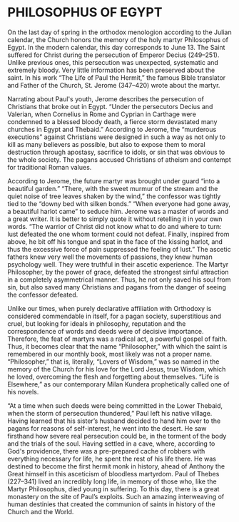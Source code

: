 # PHILOSOPHUS OF EGYPT

On the last day of spring in the orthodox menologion according to the Julian calendar, the Church honors the memory of the holy martyr Philosophus of Egypt. In the modern calendar, this day corresponds to June 13. The Saint suffered for Christ during the persecution of Emperor Decius (249–251). Unlike previous ones, this persecution was unexpected, systematic and extremely bloody. Very little information has been preserved about the saint. In his work “The Life of Paul the Hermit,” the famous Bible translator and Father of the Church, St. Jerome (347–420) wrote about the martyr.

Narrating about Paul's youth, Jerome describes the persecution of Christians that broke out in Egypt. “Under the persecutors Decius and Valerian, when Cornelius in Rome and Cyprian in Carthage were condemned to a blessed bloody death, a fierce storm devastated many churches in Egypt and Thebaid.” According to Jerome, the “murderous executions” against Christians were designed in such a way as not only to kill as many believers as possible, but also to expose them to moral destruction through apostasy, sacrifice to idols, or sin that was obvious to the whole society. The pagans accused Christians of atheism and contempt for traditional Roman values.

According to Jerome, the future martyr was brought under guard “into a beautiful garden.” “There, with the sweet murmur of the stream and the quiet noise of tree leaves shaken by the wind,” the confessor was tightly tied to the “downy bed with silken bonds.” “When everyone had gone away, a beautiful harlot came” to seduce him. Jerome was a master of words and a great writer. It is better to simply quote it without retelling it in your own words. “The warrior of Christ did not know what to do and where to turn: lust defeated the one whom torment could not defeat. Finally, inspired from above, he bit off his tongue and spat in the face of the kissing harlot, and thus the excessive force of pain suppressed the feeling of lust.” The ascetic fathers knew very well the movements of passions, they knew human psychology well. They were truthful in their ascetic experience. The Martyr Philosopher, by the power of grace, defeated the strongest sinful attraction in a completely asymmetrical manner. Thus, he not only saved his soul from sin, but also saved many Christians and pagans from the danger of seeing the confessor defeated.

Unlike our times, when purely declarative affiliation with Orthodoxy is considered commendable in itself, for a pagan society, superstitious and cruel, but looking for ideals in philosophy, reputation and the correspondence of words and deeds were of decisive importance. Therefore, the feat of martyrs was a radical act, a powerful gospel of faith. Thus, it becomes clear that the name “Philosopher,” with which the saint is remembered in our monthly book, most likely was not a proper name. “Philosopher,” that is, literally, “Lovers of Wisdom,” was so named in the memory of the Church for his love for the Lord Jesus, true Wisdom, which he loved, overcoming the flesh and forgetting about themselves. “Life is Elsewhere,” as our contemporary Milan Kundera prophetically called one of his novels.

“At a time when such deeds were being committed in the Lower Thebaid, when the storm of persecution thundered,” Paul left his native village. Having learned that his sister’s husband decided to hand him over to the pagans for reasons of self-interest, he went into the desert. He saw firsthand how severe real persecution could be, in the torment of the body and the trials of the soul. Having settled in a cave, where, according to God's providence, there was a pre-prepared cache of robbers with everything necessary for life, he spent the rest of his life there. He was destined to become the first hermit monk in history, ahead of Anthony the Great himself in this asceticism of bloodless martyrdom. Paul of Thebes (227–341) lived an incredibly long life, in memory of those who, like the Martyr Philosophus, died young in suffering. To this day, there is a great monastery on the site of Paul’s exploits. Such an amazing interweaving of human destinies that created the communion of saints in history of the Church and the World.
